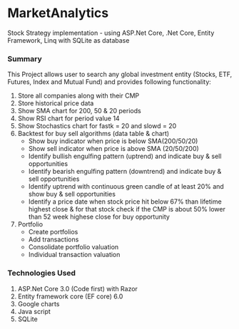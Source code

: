 # MarketAnalytics
Stock Strategy implementation - using ASP.Net Core, .Net Core, Entity Framework, Linq with SQLite as database
<h3>Summary</h3>
  This Project allows user to search any global investment entity (Stocks, ETF, Futures, Index and Mutual Fund) and provides following functionality:
  <ol>
  <li>Store all companies along with their CMP</li>
  <li>Store historical price data</li>
  <li>Show SMA chart for 200, 50 & 20 periods</li>
  <li>Show RSI chart for period value 14</li>
  <li>Show Stochastics chart for fastk = 20 and slowd = 20</li>
  <li>Backtest for buy sell algorithms (data table & chart)
    <ul>
      <li>Show buy indicator when price is below SMA(200/50/20)</li>
      <li>Show sell indicator when price is above SMA (20/50/200)</li>
      <li>Identify bullish engulfing pattern (uptrend) and indicate buy & sell opportunities</li>
      <li>Identify bearish engulfing pattern (downtrend) and indicate buy & sell opportunities</li>
      <li>Identify uptrend with continuous green candle of at least 20% and show buy & sell opportunities</li>
      <li>Identify a price date when stock price hit below 67% than lifetime highest close & for that stock check if the CMP is about 50% lower than 52 week highese close for buy opportunity</li>
    </ul>
  </li>
  <li>Portfolio
    <ul>
      <li>Create portfolios</li>
      <li>Add transactions</li>
      <li>Consolidate portfolio valuation</li>
      <li>Individual transaction valuation</li>
    </ul>
  </li>
  </ol>
  <h3>Technologies Used</h3>
  <ol>
  <li>ASP.Net Core 3.0 (Code first) with Razor</li>
  <li>Entity framework core (EF core) 6.0</li>
  <li>Google charts</li>
  <li>Java script</li>
  <li>SQLite</li>
</ol>
